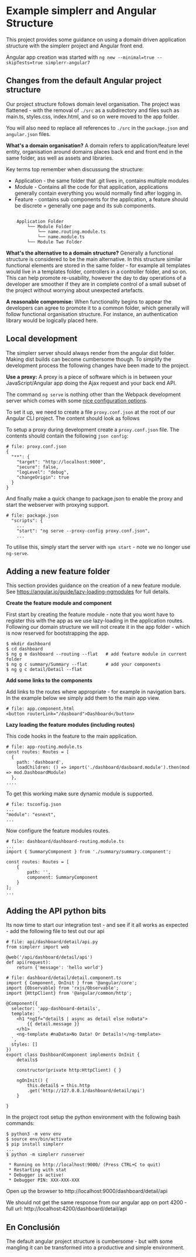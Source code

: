 # Example simplerr and Angular Structure

This project provides some guidance on using a domain driven application
structure with the simplerr project and Angular front end.

Angular app creation was started with `ng new --minimal=true --skipTests=true simplerr-angular7`

## Changes from the default Angular project structure

Our project structure follows domain level organisation. The project was
flattened - with the removal of `./src` as a subdirectory and files such as
main.ts, styles.css, index.html, and so on were moved to the app folder.

You will also need to replace all references to `./src` in the `package.json` and
`angular.json` files.

**What's a domain organisation?** A domain refers to application/feature level
entity, organisation around domains places back end and front end in the same
folder, ass well as assets and libraries.

Key terms top remember when discussung the structure:

  * Application - the same folder that .git lives in, contains multiple modules
  * Module - Contains all the code for that application, applications generally contain everything you would normally find after logging in.
  * Feature - contains sub components for the application, a feature should be discrete = generally one page and its sub components.

```

    Application Folder
        └── Module Folder
            └── name.routing.module.ts
            └── name.module.ts
        └── Module Two Folder
```

**What's the alternative to a domain structure?** Generally a functional
structure is considered to be the main alternative. In this structure similar
functional elements are stored in the same folder - for example all templates
would live in a templates folder, controllers in a controller folder, and so on.
This can help promote re-usability, however the day to day operations of a
developer are smoother if they are in complete control of a small subset of the
project without worrying about unexpected artefacts.

**A reasonable compromise:** When functionality begins to appear the developers
can agree to promote it to a common folder, which generally will follow
functional organisation structure. For instance, an authentication library
would be logically placed here.

## Local development

The simplerr server should always render from the angular dist folder. Making
dist builds can become cumbersome though. To simplify the development process
the following changes have been made to the project.

**Use a proxy:** A proxy is a piece of software which is in between your
JavaScript/Angular app doing the Ajax request and your back end API.

The command `ng serve` is nothing other than the Webpack development server
which comes with some [nice configuration options](https://webpack.js.org/configuration/dev-server/#devserver-proxy).

To set it up, we need to create a file `proxy.conf.json` at the root of our
Angular CLI project. The content should look as follows


To setup a proxy during development create a `proxy.conf.json` file. The
contents should contain the following `json config`:

    # file: proxy.conf.json
    {
      "**": {
        "target": "http://localhost:9000",
        "secure": false,
        "logLevel": "debug",
        "changeOrigin": true
      }
    }

And finally make a quick change to package.json to enable the proxy and start the webserver with proxying support.

    # file: package.json
      "scripts": {
        ...
        "start": "ng serve --proxy-config proxy.conf.json",
        ...

To utilise this, simply start the server with `npm start` - note we no longer use `ng-serve`.

## Adding a new feature folder

This section provides guidance on the creation of a new feature module. See
https://angular.io/guide/lazy-loading-ngmodules for full details.

**Create the feature module and component**

First start by creating the feature module - note that you wont have to
register this with the app as we use lazy-loading in the application routes. Following our domain structure we will not create it in the app folder - which is now reserved for bootstrapping the app.

    $ mkdir dashboard
    $ cd dashboard
    $ ng g m dashboard --routing --flat   # add feature module in current folder
    $ ng g c summary/Summary --flat       # add your components
    $ ng g c detail/Detail --flat

**Add some links to the components**

Add links to the routes where appropriate - for example in navigation bars. In
the example below we simply add them to the main app view.

    # file: app.component.html
    <button routerLink="/dasboard">Dashboard</button>

**Lazy loading the feature modules (including routes)**

This code hooks in the feature to the main application.

    # file: app-routing.module.ts
    const routes: Routes = [
      {
        path: 'dashboard',
        loadChildren: () => import('./dashboard/dasboard.module').then(mod => mod.DashboardModule)
      },
    ....

To get this working make sure dynamic module is supported.

    # file: tsconfig.json
    ...
    "module": "esnext",
    ...

Now configure the feature modules routes.

    # file: dashboard/dashboard-routing.module.ts
    ...
    import { SummaryComponent } from './summary/summary.component';

    const routes: Routes = [
        {
            path: '',
            component: SummaryComponent
        }
    ];
    ...

## Adding the API python bits

Its now time to start our integration test - and see if it all works as expected - add the following file to test out our api

    # file: api/dashboard/detail/api.py
    from simplerr import web

    @web('/api/dashboard/detail/api')
    def api(request):
        return {'message': 'hello world'}

    # file: dashboard/detail/detail.component.ts
    import { Component, OnInit } from '@angular/core';
    import {Observable} from 'rxjs/Observable';
    import {HttpClient} from '@angular/common/http';

    @Component({
      selector: 'app-dashboard-details',
      template: `
        <h1 *ngIf="detail$ | async as detail else noData">
            {{ detail.message }}
        </h1>
        <ng-template #naData>No Data! Or Details!</ng-template>
      `,
      styles: []
    })
    export class DashboardComponent implements OnInit {
        details$

        constructor(private http:HttpClient) { }

        ngOnInit() {
            this.detail$ = this.http
            .get('http://127.0.0.1/dashboard/detail/api')
        }

    }
In the project root setup the python environment with the following bash commands:

    $ python3 -m venv env
    $ source env/bin/activate
    $ pip install simplerr
    ...
    $ python -m simplerr runserver

     * Running on http://localhost:9000/ (Press CTRL+C to quit)
     * Restarting with stat
     * Debugger is active!
     * Debugger PIN: XXX-XXX-XXX

Open up the browser to http://localhost:9000/dashboard/detail/api

We should not get the same response from our angular app on port 4200 - full url: http://localhost:4200/dashboard/detail/api

En Conclusión
-------------

The default angular project structure is cumbersome - but with some mangling it can be transformed into a productive and simple environment.
